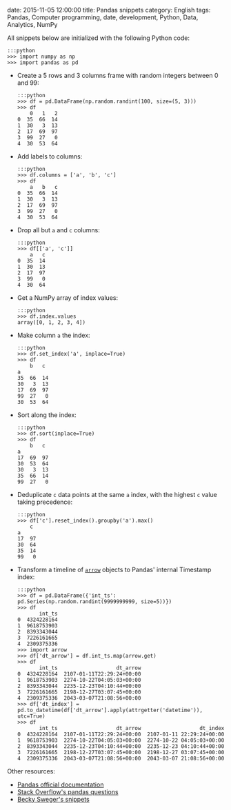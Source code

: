 date: 2015-11-05 12:00:00
title: Pandas snippets
category: English
tags: Pandas, Computer programming, date, development, Python, Data, Analytics, NumPy

All snippets below are initialized with the following Python code:

    :::python
    >>> import numpy as np
    >>> import pandas as pd


  * Create a 5 rows and 3 columns frame with random integers between 0 and 99:

        :::python
        >>> df = pd.DataFrame(np.random.randint(100, size=(5, 3)))
        >>> df
            0   1   2
        0  35  66  14
        1  30   3  13
        2  17  69  97
        3  99  27   0
        4  30  53  64


  * Add labels to columns:

        :::python
        >>> df.columns = ['a', 'b', 'c']
        >>> df
            a   b   c
        0  35  66  14
        1  30   3  13
        2  17  69  97
        3  99  27   0
        4  30  53  64


  * Drop all but `a` and `c` columns:

        :::python
        >>> df[['a', 'c']]
            a   c
        0  35  14
        1  30  13
        2  17  97
        3  99   0
        4  30  64


  * Get a NumPy array of index values:

        :::python
        >>> df.index.values
        array([0, 1, 2, 3, 4])


  * Make column `a` the index:

        :::python
        >>> df.set_index('a', inplace=True)
        >>> df
            b   c
        a
        35  66  14
        30   3  13
        17  69  97
        99  27   0
        30  53  64


  * Sort along the index:

        :::python
        >>> df.sort(inplace=True)
        >>> df
            b   c
        a
        17  69  97
        30  53  64
        30   3  13
        35  66  14
        99  27   0


  * Deduplicate `c` data points at the same `a` index, with the highest `c` value taking precedence:

        :::python
        >>> df['c'].reset_index().groupby('a').max()
            c
        a
        17  97
        30  64
        35  14
        99   0


  * Transform a timeline of [`arrow`](http://crsmithdev.com/arrow/) objects to Pandas' internal Timestamp index:
  
        :::python
        >>> df = pd.DataFrame({'int_ts': pd.Series(np.random.randint(9999999999, size=5))})
        >>> df
               int_ts
        0  4324228164
        1  9618753903
        2  8393343044
        3  7226161665
        4  2309375336
        >>> import arrow
        >>> df['dt_arrow'] = df.int_ts.map(arrow.get)
        >>> df
               int_ts                   dt_arrow
        0  4324228164  2107-01-11T22:29:24+00:00
        1  9618753903  2274-10-22T04:05:03+00:00
        2  8393343044  2235-12-23T04:10:44+00:00
        3  7226161665  2198-12-27T03:07:45+00:00
        4  2309375336  2043-03-07T21:08:56+00:00
        >>> df['dt_index'] = pd.to_datetime(df['dt_arrow'].apply(attrgetter('datetime')), utc=True)
        >>> df
               int_ts                   dt_arrow                   dt_index
        0  4324228164  2107-01-11T22:29:24+00:00  2107-01-11 22:29:24+00:00
        1  9618753903  2274-10-22T04:05:03+00:00  2274-10-22 04:05:03+00:00
        2  8393343044  2235-12-23T04:10:44+00:00  2235-12-23 04:10:44+00:00
        3  7226161665  2198-12-27T03:07:45+00:00  2198-12-27 03:07:45+00:00
        4  2309375336  2043-03-07T21:08:56+00:00  2043-03-07 21:08:56+00:00
 

Other resources:

  * [Pandas official documentation
  ](http://pandas.pydata.org/pandas-docs/stable/)
  * [Stack Overflow's pandas questions
  ](https://stackoverflow.com/questions/tagged/pandas)
  * [Becky Sweger's snippets
  ](https://gist.github.com/bsweger/e5817488d161f37dcbd2)
